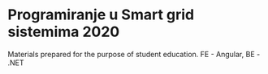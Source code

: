 # Programiranje u Smart grid sistemima 2020
Materials prepared for the purpose of student education. FE - Angular, BE - .NET
